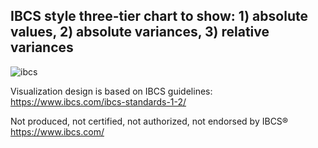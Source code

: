 ## IBCS style three-tier chart to show: 1) absolute values, 2) absolute variances, 3) relative variances

![ibcs](https://github.com/avatorl/Deneb-Vega/assets/59934292/e9bc34b7-b977-452f-8da1-190b6c0ed8d4)

Visualization design is based on IBCS guidelines: https://www.ibcs.com/ibcs-standards-1-2/

Not produced, not certified, not authorized, not endorsed by IBCS® https://www.ibcs.com/
